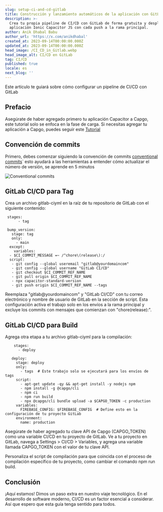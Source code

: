 ```yaml
---
slug: setup-ci-and-cd-gitlab
title: Construcción y lanzamiento automáticos de la aplicación con GitLab
description: >-
  Crea tu propia pipeline de CI/CD con GitLab de forma gratuita y despliega tu
  aplicación Ionic Capacitor JS con cada push a la rama principal.
author: Anik Dhabal Babu
author_url: 'https://x.com/anikdhabal'
created_at: 2023-09-14T00:00:00.000Z
updated_at: 2023-09-14T00:00:00.000Z
head_image: /CI_CD_in_Gitlab.webp
head_image_alt: CI/CD en GitLab
tag: CI/CD
published: true
locale: es
next_blog: ''
---
```


Este artículo te guiará sobre cómo configurar un pipeline de CI/CD con GitLab

## Prefacio

Asegúrate de haber agregado primero tu aplicación Capacitor a Capgo, este tutorial solo se enfoca en la fase de carga. Si necesitas agregar tu aplicación a Capgo, puedes seguir este [Tutorial](https://capgoapp/blog/update-your-capacitor-apps-seamlessly-using-capacitor-updater/)

## Convención de commits

Primero, debes comenzar siguiendo la convención de commits [conventional commits](https://wwwconventionalcommitsorg/en/v100/)\` esto ayudará a las herramientas a entender cómo actualizar el número de versión, se aprende en 5 minutos

![Conventional commits](/conventional_commitswebp)

## GitLab CI/CD para Tag

Crea un archivo gitlab-ciyml en la raíz de tu repositorio de GitLab con el siguiente contenido:

      
     stages:
          - tag

     bump_version:
       stage: tag
       only:
         - main
      except:
        variables:
      - $CI_COMMIT_MESSAGE =~ /^chore\(release\):/
      script:
       - git config --global useremail "gitlab@yourdomaincom"
       - git config --global username "GitLab CI/CD"
       - git checkout $CI_COMMIT_REF_NAME
       - git pull origin $CI_COMMIT_REF_NAME
       - npx capacitor-standard-version
       - git push origin $CI_COMMIT_REF_NAME --tags

Reemplaza "gitlab@yourdomaincom" y "GitLab CI/CD" con tu correo electrónico y nombre de usuario de GitLab en la sección de script. Esta configuración activa el trabajo solo en los envíos a la rama principal y excluye los commits con mensajes que comienzan con "chore(release):".

## GitLab CI/CD para Build

Agrega otra etapa a tu archivo gitlab-ciyml para la compilación:

        stages:
          - deploy

       deploy:
         stage: deploy
         only:
           - tags  # Este trabajo solo se ejecutará para los envíos de tags
         script:
           - apt-get update -qy && apt-get install -y nodejs npm
           - npm install -g @capgo/cli
           - npm ci
           - npm run build
           - npx @capgo/cli bundle upload -a $CAPGO_TOKEN -c production
         variables:
           FIREBASE_CONFIG: $FIREBASE_CONFIG  # Define esto en la configuración de tu proyecto GitLab
         environment:
           name: production

Asegúrate de haber agregado tu clave API de Capgo (CAPGO_TOKEN) como una variable CI/CD en tu proyecto de GitLab. Ve a tu proyecto en GitLab, navega a Settings > CI/CD > Variables, y agrega una variable llamada CAPGO_TOKEN con el valor de tu clave API.

Personaliza el script de compilación para que coincida con el proceso de compilación específico de tu proyecto, como cambiar el comando npm run build.

## Conclusión

¡Aquí estamos! Dimos un paso extra en nuestro viaje tecnológico. En el desarrollo de software moderno, CI/CD es un factor esencial a considerar. Así que espero que esta guía tenga sentido para todos.